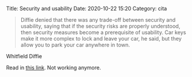 Title: Security and usability
Date: 2020-10-22 15:20
Category: cita

> Diffie denied that there was any trade-off between security and usability,
saying that if the security risks are properly understood, then security
measures become a prerequisite of usability. Car keys make it more complex
to lock and leave your car, he said, but they allow you to park your car
anywhere in town.

Whitfield Diffie

Read in [this link](http://news.zdnet.co.uk/cgi-bin/uk/printerfriendly.cgi?id=2123558&tid=269). Not working anymore.
